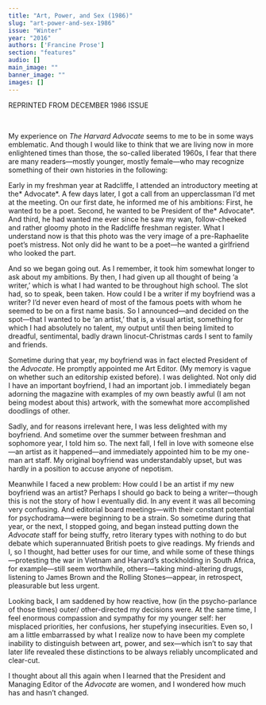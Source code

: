 ```yaml
---
title: "Art, Power, and Sex (1986)"
slug: "art-power-and-sex-1986"
issue: "Winter"
year: "2016"
authors: ['Francine Prose']
section: "features"
audio: []
main_image: ""
banner_image: ""
images: []
---
```

REPRINTED FROM DECEMBER 1986 ISSUE

  

 My experience on *The Harvard Advocate* seems to me to be in some ways emblematic. And though I would like to think that we are living now in more enlightened times than those, the so-called liberated 1960s, I fear that there are many readers—mostly younger, mostly female—who may recognize something of their own histories in the following:

 Early in my freshman year at Radcliffe, I attended an introductory meeting at the* Advocate*. A few days later, I got a call from an upperclassman I’d met at the meeting. On our first date, he informed me of his ambitions: First, he wanted to be a poet. Second, he wanted to be President of the* Advocate*. And third, he had wanted me ever since he saw my wan, follow-cheeked and rather gloomy photo in the Radcliffe freshman register. What I understand now is that this photo was the very image of a pre-Raphaelite poet’s mistress. Not only did he want to be a poet—he wanted a girlfriend who looked the part.

 And so we began going out. As I remember, it took him somewhat longer to ask about my ambitions. By then, I had given up all thought of being ‘a writer,’ which is what I had wanted to be throughout high school. The slot had, so to speak, been taken. How could I be a writer if my boyfriend was a writer? I’d never even heard of most of the famous poets with whom he seemed to be on a first name basis. So I announced—and decided on the spot—that I wanted to be ‘an artist,’ that is, a visual artist, something for which I had absolutely no talent, my output until then being limited to dreadful, sentimental, badly drawn linocut-Christmas cards I sent to family and friends.

 Sometime during that year, my boyfriend was in fact elected President of the *Advocate*. He promptly appointed me Art Editor. (My memory is vague on whether such an editorship existed before). I was delighted. Not only did I have an important boyfriend, I had an important job. I immediately began adorning the magazine with examples of my own beastly awful (I am not being modest about this) artwork, with the somewhat more accomplished doodlings of other.

 Sadly, and for reasons irrelevant here, I was less delighted with my boyfriend. And sometime over the summer between freshman and sophomore year, I told him so. The next fall, I fell in love with someone else—an artist as it happened—and immediately appointed him to be my one-man art staff. My original boyfriend was understandably upset, but was hardly in a position to accuse anyone of nepotism.

 Meanwhile I faced a new problem: How could I be an artist if my new boyfriend was an artist? Perhaps I should go back to being a writer—though this is not the story of how I eventually did. In any event it was all becoming very confusing. And editorial board meetings—with their constant potential for psychodrama—were beginning to be a strain. So sometime during that year, or the next, I stopped going, and began instead putting down the *Advocate* staff for being stuffy, retro literary types with nothing to do but debate which superannuated British poets to give readings. My friends and I, so I thought, had better uses for our time, and while some of these things—protesting the war in Vietnam and Harvard’s stockholding in South Africa, for example—still seem worthwhile, others—taking mind-altering drugs, listening to James Brown and the Rolling Stones—appear, in retrospect, pleasurable but less urgent. 

 Looking back, I am saddened by how reactive, how (in the psycho-parlance of those times) outer/ other-directed my decisions were. At the same time, I feel enormous compassion and sympathy for my younger self: her misplaced priorities, her confusions, her stupefying insecurities. Even so, I am a little embarrassed by what I realize now to have been my complete inability to distinguish between art, power, and sex—which isn’t to say that later life revealed these distinctions to be always reliably uncomplicated and clear-cut.

 I thought about all this again when I learned that the President and Managing Editor of the *Advocate* are women, and I wondered how much has and hasn’t changed.

